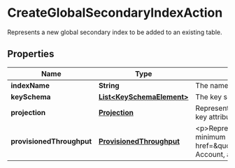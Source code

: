 

# CreateGlobalSecondaryIndexAction

Represents a new global secondary index to be added to an existing table.

## Properties

| Name | Type | Description | Notes |
|------------ | ------------- | ------------- | -------------|
|**indexName** | **String** | The name of the global secondary index to be created. |  |
|**keySchema** | [**List&lt;KeySchemaElement&gt;**](KeySchemaElement.md) | The key schema for the global secondary index. |  |
|**projection** | [**Projection**](Projection.md) | Represents attributes that are copied (projected) from the table into an index. These are in addition to the primary key attributes and index key attributes, which are automatically projected. |  |
|**provisionedThroughput** | [**ProvisionedThroughput**](ProvisionedThroughput.md) | &lt;p&gt;Represents the provisioned throughput settings for the specified global secondary index.&lt;/p&gt; &lt;p&gt;For current minimum and maximum provisioned throughput values, see &lt;a href&#x3D;\&quot;https://docs.aws.amazon.com/amazondynamodb/latest/developerguide/Limits.html\&quot;&gt;Service, Account, and Table Quotas&lt;/a&gt; in the &lt;i&gt;Amazon DynamoDB Developer Guide&lt;/i&gt;.&lt;/p&gt; |  [optional] |



